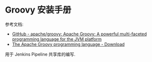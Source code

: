 <a name="jNezc"></a>
# Groovy 安装手册
参考文档:

- [GitHub - apache/groovy: Apache Groovy: A powerful multi-faceted programming language for the JVM platform](https://github.com/apache/groovy)
- [The Apache Groovy programming language - Download](https://groovy.apache.org/download.html)

用于 Jenkins Pipeline 共享库的编写.


